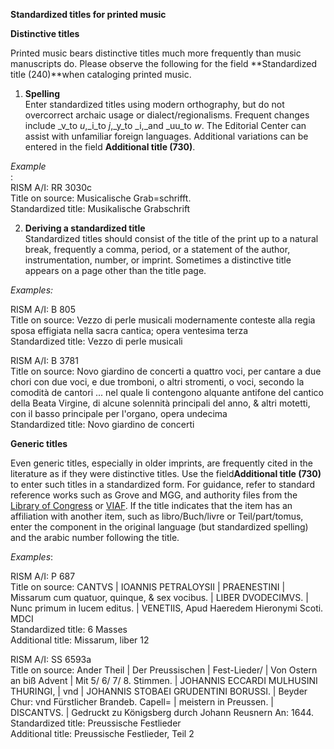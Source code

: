 **Standardized titles for printed music**

**Distinctive titles**

Printed music bears distinctive titles much more frequently than music manuscripts do. Please observe the following for the field **Standardized title (240)**when cataloging printed music.

1. **Spelling**  
Enter standardized titles using modern orthography, but do not overcorrect archaic usage or dialect/regionalisms. Frequent changes include _v_to _u_,_i_to _j_,_y_to _i,_and _uu_to _w_. The Editorial Center can assist with unfamiliar foreign languages. Additional variations can be entered in the field **Additional title (730)**.  
  
_Example_  
  :  
RISM A/I: RR 3030c  
Title on source: Musicalische Grab=schrifft.  
Standardized title: Musikalische Grabschrift  
  
2. **Deriving a standardized title**  
Standardized titles should consist of the title of the print up to a natural break, frequently a comma, period, or a statement of the author, instrumentation, number, or imprint. Sometimes a distinctive title appears on a page other than the title page.  
  
_Examples:_  
    
RISM A/I: B 805  
Title on source: Vezzo di perle musicali modernamente conteste alla regia sposa effigiata nella sacra cantica; opera ventesima terza  
Standardized title: Vezzo di perle musicali  
  
RISM A/I: B 3781  
Title on source: Novo giardino de concerti a quattro voci, per cantare a due chori con due voci, e due tromboni, o altri stromenti, o voci, secondo la comodità de cantori ... nel quale li contengono alquante antifone del cantico della Beata Virgine, di alcune solennità principali del anno, & altri motetti, con il basso principale per l'organo, opera undecima  
Standardized title: Novo giardino de concerti  

**Generic titles**

Even generic titles, especially in older imprints, are frequently cited in the literature as if they were distinctive titles. Use the field**Additional title (730)** to enter such titles in a standardized form. For guidance, refer to standard reference works such as Grove and MGG, and authority files from the [Library of Congress](http://id.loc.gov/authorities/names.html) or [VIAF](http://www.viaf.org/). If the title indicates that the item has an affiliation with another item, such as libro/Buch/livre or Teil/part/tomus, enter the component in the original language (but standardized spelling) and the arabic number following the title. 

_Examples_:

RISM A/I: P 687  
Title on source: CANTVS | IOANNIS PETRALOYSII | PRAENESTINI | Missarum cum quatuor, quinque, & sex vocibus. | LIBER DVODECIMVS. | Nunc primum in lucem editus. | VENETIIS, Apud Haeredem Hieronymi Scoti. MDCI  
Standardized title: 6 Masses  
Additional title: Missarum, liber 12

RISM A/I: SS 6593a  
Title on source: Ander Theil | Der Preussischen | Fest-Lieder/ | Von Ostern an biß Advent | Mit 5/ 6/ 7/ 8. Stimmen. | JOHANNIS ECCARDI MULHUSINI THURINGI, | vnd | JOHANNIS STOBAEI GRUDENTINI BORUSSI. | Beyder Chur: vnd Fürstlicher Brandeb. Capell= | meistern in Preussen. | DISCANTVS. | Gedruckt zu Königsberg durch Johann Reusnern An: 1644.  
Standardized title: Preussische Festlieder  
Additional title: Preussische Festlieder, Teil 2